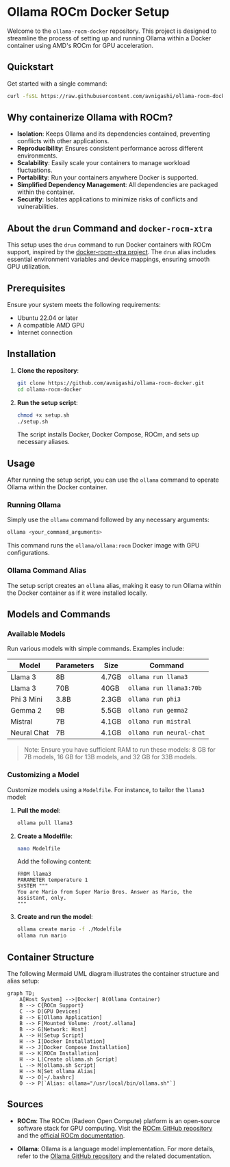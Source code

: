 # Ollama ROCm Docker Setup

Welcome to the `ollama-rocm-docker` repository. This project is designed to streamline the process of setting up and running Ollama within a Docker container using AMD's ROCm for GPU acceleration.

## Quickstart

Get started with a single command:

```bash
curl -fsSL https://raw.githubusercontent.com/avnigashi/ollama-rocm-docker/main/setup.sh | bash
```

## Why containerize Ollama with ROCm?

- **Isolation**: Keeps Ollama and its dependencies contained, preventing conflicts with other applications.
- **Reproducibility**: Ensures consistent performance across different environments.
- **Scalability**: Easily scale your containers to manage workload fluctuations.
- **Portability**: Run your containers anywhere Docker is supported.
- **Simplified Dependency Management**: All dependencies are packaged within the container.
- **Security**: Isolates applications to minimize risks of conflicts and vulnerabilities.

## About the `drun` Command and `docker-rocm-xtra`

This setup uses the `drun` command to run Docker containers with ROCm support, inspired by the [docker-rocm-xtra project](https://github.com/ulyssesrr/docker-rocm-xtra). The `drun` alias includes essential environment variables and device mappings, ensuring smooth GPU utilization.

## Prerequisites

Ensure your system meets the following requirements:

- Ubuntu 22.04 or later
- A compatible AMD GPU
- Internet connection

## Installation

1. **Clone the repository**:
   ```bash
   git clone https://github.com/avnigashi/ollama-rocm-docker.git
   cd ollama-rocm-docker
   ```

2. **Run the setup script**:
   ```bash
   chmod +x setup.sh
   ./setup.sh
   ```

   The script installs Docker, Docker Compose, ROCm, and sets up necessary aliases.

## Usage

After running the setup script, you can use the `ollama` command to operate Ollama within the Docker container.

### Running Ollama

Simply use the `ollama` command followed by any necessary arguments:

```bash
ollama <your_command_arguments>
```

This command runs the `ollama/ollama:rocm` Docker image with GPU configurations.

### Ollama Command Alias

The setup script creates an `ollama` alias, making it easy to run Ollama within the Docker container as if it were installed locally.

## Models and Commands

### Available Models

Run various models with simple commands. Examples include:

| Model              | Parameters | Size  | Command                        |
|--------------------|------------|-------|--------------------------------|
| Llama 3            | 8B         | 4.7GB | `ollama run llama3`            |
| Llama 3            | 70B        | 40GB  | `ollama run llama3:70b`        |
| Phi 3 Mini         | 3.8B       | 2.3GB | `ollama run phi3`              |
| Gemma 2            | 9B         | 5.5GB | `ollama run gemma2`            |
| Mistral            | 7B         | 4.1GB | `ollama run mistral`           |
| Neural Chat        | 7B         | 4.1GB | `ollama run neural-chat`       |

> Note: Ensure you have sufficient RAM to run these models: 8 GB for 7B models, 16 GB for 13B models, and 32 GB for 33B models.

### Customizing a Model

Customize models using a `Modelfile`. For instance, to tailor the `llama3` model:

1. **Pull the model**:
   ```bash
   ollama pull llama3
   ```

2. **Create a Modelfile**:
   ```bash
   nano Modelfile
   ```
   Add the following content:
   ```
   FROM llama3
   PARAMETER temperature 1
   SYSTEM """
   You are Mario from Super Mario Bros. Answer as Mario, the assistant, only.
   """
   ```

3. **Create and run the model**:
   ```bash
   ollama create mario -f ./Modelfile
   ollama run mario
   ```

## Container Structure

The following Mermaid UML diagram illustrates the container structure and alias setup:

```mermaid
graph TD;
    A[Host System] -->|Docker| B(Ollama Container)
    B --> C{ROCm Support}
    C --> D[GPU Devices]
    B --> E[Ollama Application]
    B --> F[Mounted Volume: /root/.ollama]
    B --> G[Network: Host]
    A --> H[Setup Script]
    H --> I[Docker Installation]
    H --> J[Docker Compose Installation]
    H --> K[ROCm Installation]
    H --> L[Create ollama.sh Script]
    L --> M[ollama.sh Script]
    H --> N[Set ollama Alias]
    N --> O[~/.bashrc]
    O --> P[`Alias: ollama="/usr/local/bin/ollama.sh"`]

```

## Sources

- **ROCm**:
  The ROCm (Radeon Open Compute) platform is an open-source software stack for GPU computing. Visit the [ROCm GitHub repository](https://github.com/RadeonOpenCompute/ROCm) and the [official ROCm documentation](https://rocmdocs.amd.com/en/latest/).

- **Ollama**:
  Ollama is a language model implementation. For more details, refer to the [Ollama GitHub repository](https://github.com/ollama/ollama) and the related documentation.

